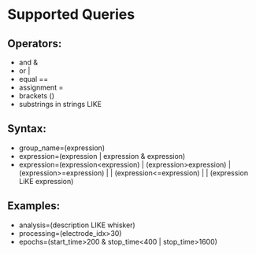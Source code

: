 Supported Queries 
==

Operators:
-
 - and &
 - or  |
 - equal ==
 - assignment =
 - brackets ()
 - substrings in strings LIKE
 
 
Syntax:
-

- group_name=(expression)
- expression=(expression | expression & expression)
- expression=(expression<expression) | (expression>expression) | (expression>=expression) | | (expression<=expression) | | (expression LiKE expression)

Examples:
-

* analysis=(description LIKE whisker)
* processing=(electrode_idx>30)
* epochs=(start_time>200 & stop_time<400 | stop_time>1600)

 